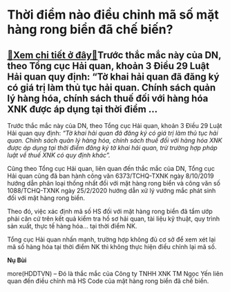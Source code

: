 Thời điểm nào điều chỉnh mã số mặt hàng rong biển đã chế biến?
==============================================================

[:gift:Xem chi tiết ở đây:gift:](https://hddtvn.com/thoi-diem-nao-dieu-chinh-ma-so-mat-hang-rong-bien-da-che-bien/)Trước thắc mắc này của DN, theo Tổng cục Hải quan, khoản 3 Điều 29 Luật Hải quan quy định: “Tờ khai hải quan đã đăng ký có giá trị làm thủ tục hải quan. Chính sách quản lý hàng hóa, chính sách thuế đối với hàng hóa XNK được áp dụng tại thời điểm …
-------------------------------------------------------------------------------------------------------------------------------------------------------------------------------------------------------------------------------------------------------


Trước thắc mắc này của DN, theo Tổng cục Hải quan, khoản 3 Điều 29 Luật Hải quan quy định: *“Tờ khai hải quan đã đăng ký có giá trị làm thủ tục hải quan. Chính sách quản lý hàng hóa, chính sách thuế đối với hàng hóa XNK được áp dụng tại thời điểm đăng ký tờ khai hải quan, trừ trường hợp pháp luật về thuế XNK có quy định khác”.*


Cũng theo Tổng cục Hải quan, liên quan đến thắc mắc của DN, Tổng cục Hải quan cũng đã ban hành công văn 6373/TCHQ-TXNK ngày 8/10/2019 hướng dẫn phân loại thống nhất đối với mặt hàng rong biển và công văn số 1088/TCHQ-TXNK ngày 25/2/2020 hướng dẫn xử lý vướng mắc phát sinh đối với mặt hàng rong biển.


Theo đó, việc xác định mã số HS đối với mặt hàng rong biển đã tẩm ướp phải căn cứ trên kết quả kiểm tra hồ sơ hải quan, tài liệu kỹ thuật, quy trình sản xuất, thực tế hàng hóa… tại thời điểm NK.


Tổng cục Hải quan nhấn mạnh, trường hợp không đủ cơ sở để xem xét lại mã số hàng hóa tại thời điểm NK thì không thực hiện điều chỉnh lại mã số.




**Nụ Bùi**



more(HDDTVN) – Đó là thắc mắc của Công ty TNHH XNK TM Ngọc Yến liên quan đến điều chỉnh mã HS Code của mặt hàng rong biển đã chế biến.

